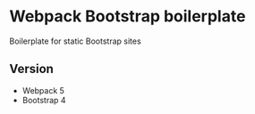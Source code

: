# Webpack Bootstrap boilerplate
Boilerplate for static Bootstrap sites

## Version
- Webpack 5
- Bootstrap 4